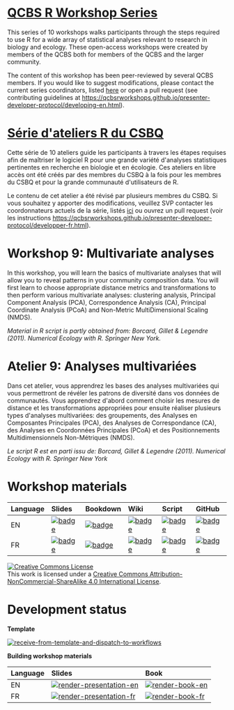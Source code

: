 # [QCBS R Workshop Series](https://wiki.qcbs.ca/r)

This series of 10 workshops walks participants through the steps required to use R for a wide array of statistical analyses relevant to research in biology and ecology. These open-access workshops were created by members of the QCBS both for members of the QCBS and the larger community.

The content of this workshop has been peer-reviewed by several QCBS members. If you would like to suggest modifications, please contact the current series coordinators, listed [here](https://wiki.qcbs.ca/r) or open a pull request (see contributing guidelines at <https://qcbsrworkshops.github.io/presenter-developer-protocol/developing-en.html>).

# [Série d'ateliers R du CSBQ](https://wiki.qcbs.ca/r)

Cette série de 10 ateliers guide les participants à travers les étapes requises afin de maîtriser le logiciel R pour une grande variété d'analyses statistiques pertinentes en recherche en biologie et en écologie. Ces ateliers en libre accès ont été créés par des membres du CSBQ à la fois pour les membres du CSBQ et pour la grande communauté d'utilisateurs de R.

Le contenu de cet atelier a été révisé par plusieurs membres du CSBQ. Si vous souhaitez y apporter des modifications, veuillez SVP contacter les coordonnateurs actuels de la série, listés [ici](https://wiki.qcbs.ca/r) ou ouvrez un pull request (voir les instructions <https://qcbsrworkshops.github.io/presenter-developer-protocol/developper-fr.html>).


# Workshop 9: Multivariate analyses

In this workshop, you will learn the basics of multivariate analyses that will
allow you to reveal patterns in your community composition data. You will first
learn to choose appropriate distance metrics and transformations to then perform
various multivariate analyses: clustering analysis, Principal Component Analysis
(PCA), Correspondence Analysis (CA), Principal Coordinate Analysis (PCoA) and
Non-Metric MultiDimensional Scaling (NMDS).

*Material in R script is partly obtained from: Borcard, Gillet & Legendre (2011). Numerical Ecology with R. Springer New York.*

# Atelier 9: Analyses multivariées

Dans cet atelier, vous apprendrez les bases des analyses multivariées qui vous
permettront de révéler les patrons de diversité dans vos données de communautés.
Vous apprendrez d'abord comment choisir les mesures de distance et les
transformations appropriées pour ensuite réaliser plusieurs types d'analyses
multivariées: des groupements, des Analyses en Composantes Principales (PCA),
des Analyses de Correspondance (CA), des Analyses en Coordonnées Principales
(PCoA) et des Positionnements Multidimensionnels Non-Métriques (NMDS).

*Le script R est en parti issu de: Borcard, Gillet & Legendre (2011). Numerical Ecology with R. Springer New York*

# Workshop materials

Language | Slides | Bookdown | Wiki | Script | GitHub 
:--------|:-------|:-----|:-----|:------ |:-------
EN | [![badge](https://img.shields.io/static/v1?style=flat-square&label=Slides&message=09&color=red&logo=html5)](https://qcbsrworkshops.github.io/workshop09/pres-en/workshop09-pres-en.html) | [![badge](https://img.shields.io/static/v1?style=flat-square&label=book&message=09&logo=github)](https://qcbsrworkshops.github.io/workshop09/book-en/index.html) | [![badge](https://img.shields.io/static/v1?style=flat-square&label=wiki&message=09&logo=wikipedia)](https://wiki.qcbs.ca/r_workshop9) | [![badge](https://img.shields.io/static/v1?style=flat-square&label=script&message=09&color=2a50b8&logo=r)](https://qcbsrworkshops.github.io/workshop09/book-en/workshop09-script-en.R) | [![badge](https://img.shields.io/static/v1?style=flat-square&label=repo&message=dev&color=6f42c1&logo=github)](https://github.com/QCBSRworkshops/workshop09) 
FR | [![badge](https://img.shields.io/static/v1?style=flat-square&label=Diapos&message=09&color=red&logo=html5)](https://qcbsrworkshops.github.io/workshop09/workshop09-fr/workshop09-fr.html) | [![badge](https://img.shields.io/static/v1?style=flat-square&label=livre&message=09&logo=github)](https://qcbsrworkshops.github.io/workshop09/book-fr/index.html) | [![badge](https://img.shields.io/static/v1?style=flat-square&label=wiki&message=09&logo=wikipedia)](https://wiki.qcbs.ca/r_atelier9) | [![badge](https://img.shields.io/static/v1?style=flat-square&label=script&message=09&color=2a50b8&logo=r)](https://qcbsrworkshops.github.io/workshop09/book-fr/workshop09-script-fr.R) | [![badge](https://img.shields.io/static/v1?style=flat-square&label=repo&message=dev&color=6f42c1&logo=github)](https://github.com/QCBSRworkshops/workshop09) 

<a rel="license" href="http://creativecommons.org/licenses/by-nc-sa/4.0/"><img alt="Creative Commons License" style="border-width:0" src="https://i.creativecommons.org/l/by-nc-sa/4.0/88x31.png" /></a><br />This work is licensed under a <a rel="license" href="http://creativecommons.org/licenses/by-nc-sa/4.0/">Creative Commons Attribution-NonCommercial-ShareAlike 4.0 International License</a>.

# Development status

**Template** 

[![receive-from-template-and-dispatch-to-workflows](https://github.com/QCBSRworkshops/workshop09/workflows/receive-from-template-and-dispatch-to-workflows/badge.svg)](https://github.com/QCBSRworkshops/workshop09/actions?query=workflow%3Areceive-from-template-and-dispatch-to-workflows) 

**Building workshop materials**

Language | Slides | Book
:------- | :----- | :-----
EN  | [![render-presentation-en](https://github.com/QCBSRworkshops/workshop09/workflows/render-presentation-en/badge.svg)](https://github.com/QCBSRworkshops/workshop09/actions?query=workflow%3Arender-presentation-en) | [![render-book-en](https://github.com/QCBSRworkshops/workshop09/workflows/render-book-en/badge.svg)](https://github.com/QCBSRworkshops/workshop09/actions?query=workflow%3Arender-book-en)
FR   | [![render-presentation-fr](https://github.com/QCBSRworkshops/workshop09/workflows/render-presentation-fr/badge.svg)](https://github.com/QCBSRworkshops/workshop09/actions?query=workflow%3Arender-presentation-fr) | [![render-book-fr](https://github.com/QCBSRworkshops/workshop09/workflows/render-book-fr/badge.svg)](https://github.com/QCBSRworkshops/workshop09/actions?query=workflow%3Arender-book-fr)

